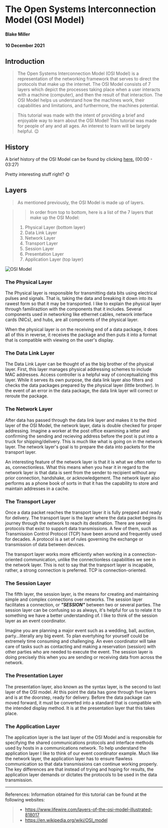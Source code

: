 # **The Open Systems Interconnection Model (OSI Model)**
#### **Blake Miller**
#### **10 December 2021**

## **Introduction**

>The Open Systems Interconnection Model (OSI Model) is a representation of the networking framework that serves to direct the protocols that make up the internet.
 The OSI Model consists of 7 layers which depict the processes taking place when a user interacts with a machine (computer), and then the result of that interaction. 
 The OSI Model helps us understand how the machines work, their capabilities and limitations, and furthermore, the machines potential. 

>This tutorial was made with the intent of providing a brief and enjoyable way to learn about the OSI Model! This tutorial was made for people of any and all ages.
 An interest to learn will be largely helpful. :wink:

## **History**

A brief history of the OSI Model can be found by clicking [here.](https://youtu.be/uPIZs6k6DRo) (00:00 - 03:27)

Pretty interesting stuff right? 🌞


## **Layers**

>As mentioned previously, the OSI Model is made up of layers.
  
>>In order from top to bottom, here is a list of the 7 layers that make up the OSI Model:  
  > 1. Physical Layer (bottom layer)
  > 2. Data Link Layer
  > 3. Network Layer
  > 4. Transport Layer
  > 5. Session Layer
  > 6. Presentation Layer
  > 7. Application Layer (top layer)
  

![OSI Model](https://miro.medium.com/max/700/1*17Zz6v0HWIzgiOzQYmO6lA.jpeg)

### **The Physical Layer**

The Physical layer is responsible for transmitting data bits using electrical pulses and signals. That is, taking the data and breaking it down into its rawest form
so that it may be transported. 
I like to explain the physical layer through familiraztion with the components that it includes.
Several components used in networking like ethernet cables, network interface cards (NICs), and hubs, are all components of the physical layer.

When the physical layer is on the receiving end of a data package, it does all of this in reverse, it receives the package and then puts it into a format
that is compatible with viewing on the user's display. 

### **The Data Link Layer**

The Data Link Layer can be thought of as the big brother of the physical layer. First, this layer manages physical addressing schemes to include MAC addresses.
Access controller is a helpful way of conceptualizing this layer. While it serves its own purpose, the data link layer also filters and checks the data packages
prepared by the physical layer (little brother). In the event of an error in the data package, the data link layer will correct or reroute the package.

### **The Network Layer**

After data has passed through the  data link layer and makes it to the third layer of the OSI Model, the network layer, data is double checked for proper addressing. 
Imagine a worker at the post office examining a letter and confirming the sending and recieving address before the post is put into a truck for shipping/delivery. 
This is much like what is going on in the network layer. The network layer's goal is to prepare the data into packets for the transport layer. 

An interesting feature of the network layer is that it is what we often refer to as, connectionless. What this means when you hear it in regard to the network layer
is that data is sent from the sender to recipient without any prior connection, handshake, or acknowledgement. The network layer also performs as a phone book of sorts
in that it has the capability to store and maintain addresses in a cache. 

### **The Transport Layer**

Once a data packet reaches the transport layer it is fully prepped and ready for delivery. The transport layer is the layer where the data packet begins its journey 
through the network to reach its destination. There are several protocols that exist to support data transmissions. A few of them, such as Transmission Control Protocol (TCP)
have been around and frequently used for decades. A protocol is a set of rules governing the exchange or transmission of data between devices. 

The transport layer works more efficiently when working in a connection-oriented communication, unlike the connectionless capabilities we see in the network layer. This
is not to say that the tranpsort layer is incapable, rather, a strong connection is preferred. TCP is connection-oriented. 

### **The Session Layer**

The fifth layer, the session layer, is the means for creating and maintaining simple and complex connections over networks. The session layer facilitates a connection, or ***"SESSION"*** between two or several parties. The session layer can be confusing so as always, it's helpful for us to relate it to something we have a better understanding of. I like to think of the session layer as an event coordinator. 

Imagine you are planning a major event such as a wedding, ball, auction, party...literally any big event. To plan evertyhing for yourself could be extremely time consuming and challenging. An even coordinator will take care of tasks such as contacting and making a reservation (session) with other parties who are needed to execute the event. The session layer is doing precisely this when you are sending or receiving data from across the network.  

### **The Presentation Layer**

The presentation layer, also known as the syntax layer, is the second to last layer of the OSI model. At this point the data has gone through five layers and is at the doorstep, ready for delivery. Before the data package can moved forward, it must be converted into a standard that is compatible with the intended display method. It is at the presentation layer that this takes place. 

### **The Application Layer**

The application layer is the last layer of the OSI Model and is responsible for specifying the shared communications protocols and interface methods used by hosts in a communications network. To help understand the application layer I like to think of our event coordinator example. Much like the network layer, the application layer has to ensure flawless communication so that data transmissions can continue working properly. The key differences are that instead of trying and hoping for results, the application layer demands or dictates the protocols to be used in the data transmission. 

---------------------------------

References: Information obtained for this tutorial can be found at the following websites:
>* https://www.lifewire.com/layers-of-the-osi-model-illustrated-818017
>* https://en.wikipedia.org/wiki/OSI_model
